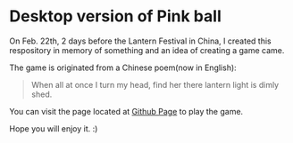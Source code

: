
Desktop version of Pink ball
=======================

On Feb. 22th, 2 days before the Lantern Festival in China, I created this respository in memory of something and an idea of creating a game came. 

The game is originated from a Chinese poem(now in English): 

> When all at once I turn my head, find her there lantern light is dimly shed. 

You can visit the page located at [Github Page](http://yfwz100.github.com/pink-bal/) to play the game. 

Hope you will enjoy it. :)

